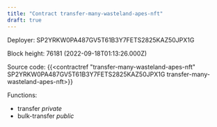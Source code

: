 ```yaml
---
title: "Contract transfer-many-wasteland-apes-nft"
draft: true
---
```

Deployer: SP2YRKW0PA487GV5T61B3Y7FETS2825KAZ50JPX1G


 



Block height: 76181 (2022-09-18T01:13:26.000Z)

Source code: {{<contractref "transfer-many-wasteland-apes-nft" SP2YRKW0PA487GV5T61B3Y7FETS2825KAZ50JPX1G transfer-many-wasteland-apes-nft>}}

Functions:

* transfer _private_
* bulk-transfer _public_
